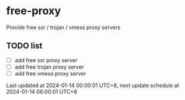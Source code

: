 
# free-proxy
Provide free ssr / trojan / vmess proxy servers


## TODO list
- [ ] add free ssr proxy server
- [ ] add free trojan proxy server
- [ ] add free vmess proxy server

Last updated at 2024-01-14 00:00:01 UTC+8, next update schedule at 2024-01-14 06:00:01 UTC+8

